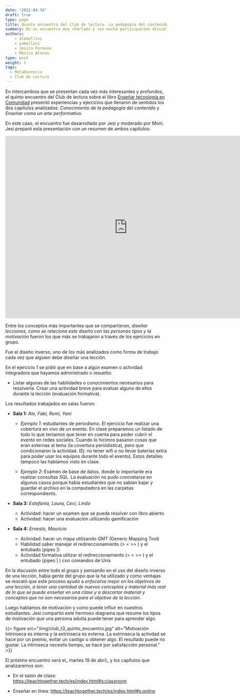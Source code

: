 ```yaml
---
date: "2022-04-18"
draft: true
type: page
title: Quinto encuentro del Club de lectura. La pedagogía del contenido. 
summary: En un encuentro muy charlado y con mucha participación discutimos los capítulos Un proceso para diseñar lecciones y Motivación y desmotivación.
authors: 
    - alebellini
    - yabellini
    - Jesica Formoso
    - Mónica Alonso
type: post
weight: 1
tags: 
  - MetaDocencia
  - Club de Lectura
---
```


En intercambios que se presentan cada vez más interesantes y profundos, el quinto encuentro del Club de lectura sobre el libro [Enseñar tecnología en Comunidad](https://teachtogether.tech/es/index.html) presentó experiencias y ejercicios que llenaron de sentidos los dos capítulos analizados: _Conocimiento de la pedagogía del contenido_ y _Enseñar como un arte performativo._

En este caso, el encuentro fue desarrollado por Jesi y moderado por Moni.  Jesi preparó esta presentación con un resumen de ambos capítulos:


<iframe src="https://docs.google.com/presentation/d/15JdUUoKTTy5RZSN1-sdvt3Vzp4u-_FnmtWmfS0Kk9gs/embed?start=false&loop=false&delayms=3000" frameborder="0" width="760" height="569" allowfullscreen="true" mozallowfullscreen="true" webkitallowfullscreen="true"></iframe>


Entre los conceptos más importantes que se compartieron, _diseñar lecciones, como se relaciona este diseño con las personas tipos y la motivación_ fueron los que más se trabajaron a través de los ejercicios en grupo.

Fue el diseño inverso, uno de los más analizados como forma de trabajo cada vez que alguien debe diseñar una lección. 

En el ejercicio 1 se pidió que en base a algún examen o actividad integradora que hayamos administrado o resuelto:

* Listar algunas de las habilidades o conocimientos necesarios para resolverla. 
Crear una actividad breve para evaluar alguno de ellos durante la lección (evaluación formativa). 

Los resultados trabajados en salas fueron: 

* __Sala 1:__ _Ale, Fabi, Romi, Yani_
  * _Ejemplo 1_: estudiantes de periodismo. El ejercicio fue realizar una cobertura en vivo de un evento. En clase preparamos un listado de todo lo que teniamos que tener en cuenta para poder cubrir el evento en redes sociales.  Cuando lo hicimos pasaron cosas que eran externas al tema (la covertura periódistica), pero que condicionaron la actividad. (Ej: no tener wifi o no llevar baterías extra para poder usar los equipos durante todo el evento). Estos detalles tampoco las habíamos visto en clase.  

  * _Ejemplo 2_: Exámen de base de datos, donde lo importante era realizar consultas SQL. La evaluación no pudo concretarse en algunos casos porque había estudiantes que no sabían bajar y guardar el archivo en la computadora en las carpetas correspondients. 


* __Sala 3:__ _Estefanía, Laura, Ceci, Linda_

  * Actividad: hacer un examen que se pueda resolver con libro abierto.
  * Actividad: hacer una evaluación utilizando gamificación


* __Sala 4:__ _Ernesto, Mauricio_ 
  * Actividad: hacer un mapa utilizando GMT (Generic Mapping Tool)
  * Habilidad saber manejar el redireccionamiento (> < >> ) y el entubado (pipes |)
  * Actividad formativa utilizar el redireccionamiento (> < >> ) y el entubado (pipes | ) con comandos de Unix

En la discusión entre todo el grupo y pensando en el uso del diseño inverso de una lección, había gente del grupo que la ha utilizado y como ventajas se rescató que este proceso ayudó a _enfocarse mejor en los objetivos de una lección, a tener una cantidad de nuevos conceptos y material más real de lo que se puede enseñar en una clase y a descartar material y conceptos que no son necesarios para el objetivo de la lección_.

Luego hablamos de motivación y como puede influir en nuestros estudiantes.  Jesi compartió este hermoso diagrama que resume los tipos de motivación que una persona adulta puede tener para aprender algo.


{{< figure src="/img/club_t3_quinto_encuentro.jpg"  alt="Motivación Intrínseca es interna y la extrinseca es externa.  La extrinseca la activdad se hace por un premio, evitar un castigo u obtener algo.  El resultado puede no gustar.  La intrinseca necesits tiempo, se hace por satisfacción personal." >}}

El próximo encuentro será el_ martes 19 de abril_ y los capítulos que analizaremos son: 

* En el salón de clase: 
https://teachtogether.tech/es/index.html#s:classroom  

* Enseñar en línea: 
https://teachtogether.tech/es/index.html#s:online 